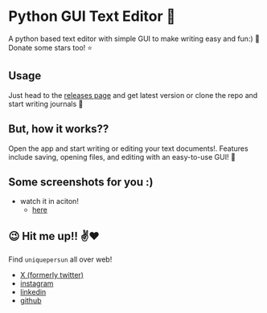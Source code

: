 # Python GUI Text Editor :memo:
A python based text editor with simple GUI to make writing easy and fun:) :pencil: Donate some stars too! :star:


## Usage
Just head to the [releases page](https://github.com/uniquepersun/python-gui-text-editor/releases) and get latest version or clone the repo and start writing journals :memo:


## But, how it works??
Open the app and start writing or editing your text documents!. Features include saving, opening files, and editing with an easy-to-use GUI! :open_file_folder:

 
## Some screenshots for you :)
- watch it in aciton!
    - [here](https://files.slack.com/files-pri/T0266FRGM-F07D0GFEREX/image.png)


## :wink: Hit me up!! :v::heart:
Find `uniquepersun` all over web!  

- [X (formerly twitter)](https://x.com/uniquepersun) <br>
- [instagram](https://instagram.com/uniquepersun) <br>
-  [linkedin](https://https://www.linkedin.com/in/abhay-tomar-53218530b)<br>
- [github](https://github.com/uniquepersun) <br>
